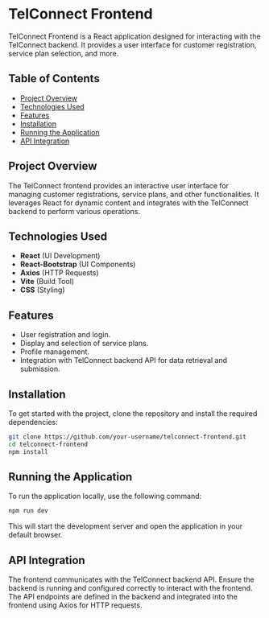 # TelConnect Frontend

TelConnect Frontend is a React application designed for interacting with the TelConnect backend. It provides a user interface for customer registration, service plan selection, and more.

## Table of Contents

- [Project Overview](#project-overview)
- [Technologies Used](#technologies-used)
- [Features](#features)
- [Installation](#installation)
- [Running the Application](#running-the-application)
- [API Integration](#api-integration)

## Project Overview

The TelConnect frontend provides an interactive user interface for managing customer registrations, service plans, and other functionalities. It leverages React for dynamic content and integrates with the TelConnect backend to perform various operations.

## Technologies Used

- **React** (UI Development)
- **React-Bootstrap** (UI Components)
- **Axios** (HTTP Requests)
- **Vite** (Build Tool)
- **CSS** (Styling)

## Features

- User registration and login.
- Display and selection of service plans.
- Profile management.
- Integration with TelConnect backend API for data retrieval and submission.

## Installation

To get started with the project, clone the repository and install the required dependencies:

```bash
git clone https://github.com/your-username/telconnect-frontend.git
cd telconnect-frontend
npm install
```

## Running the Application

To run the application locally, use the following command:

```bash
npm run dev
```

This will start the development server and open the application in your default browser.

## API Integration

The frontend communicates with the TelConnect backend API. Ensure the backend is running and configured correctly to interact with the frontend. The API endpoints are defined in the backend and integrated into the frontend using Axios for HTTP requests.
